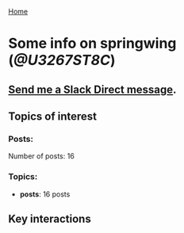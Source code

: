 [Home](https://kelu124.github.io/echommunity/)

# Some info on __springwing__ (_@U3267ST8C_)


## [Send me a Slack Direct message](https://echopen.slack.com/messages/@springwing/).

## Topics of interest

### Posts: 

Number of posts: 16

### Topics:

* __posts__: 16 posts

## Key interactions 

